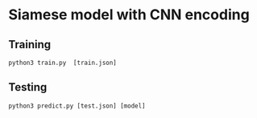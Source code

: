 # Siamese model with CNN encoding

## Training
```
python3 train.py  [train.json]
```


## Testing
```
python3 predict.py [test.json] [model]
